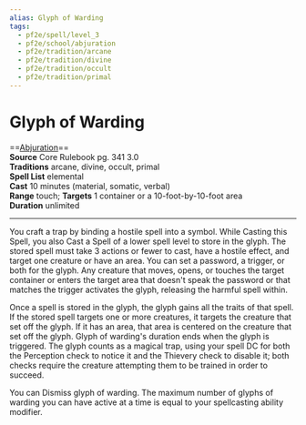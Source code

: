 ```yaml
---
alias: Glyph of Warding
tags:
  - pf2e/spell/level_3
  - pf2e/school/abjuration
  - pf2e/tradition/arcane
  - pf2e/tradition/divine
  - pf2e/tradition/occult
  - pf2e/tradition/primal
---
```


# Glyph of Warding

==[Abjuration](../../../Traits/Abjuration.md)==  
__Source__ Core Rulebook pg. 341 3.0  
**Traditions** arcane, divine, occult, primal  
**Spell List** elemental  
**Cast** 10 minutes (material, somatic, verbal)  
**Range** touch; **Targets** 1 container or a 10-foot-by-10-foot area  
**Duration** unlimited

---

You craft a trap by binding a hostile spell into a symbol. While Casting this Spell, you also Cast a Spell of a lower spell level to store in the glyph. The stored spell must take 3 actions or fewer to cast, have a hostile effect, and target one creature or have an area. You can set a password, a trigger, or both for the glyph. Any creature that moves, opens, or touches the target container or enters the target area that doesn't speak the password or that matches the trigger activates the glyph, releasing the harmful spell within.

Once a spell is stored in the glyph, the glyph gains all the traits of that spell. If the stored spell targets one or more creatures, it targets the creature that set off the glyph. If it has an area, that area is centered on the creature that set off the glyph. Glyph of warding's duration ends when the glyph is triggered. The glyph counts as a magical trap, using your spell DC for both the Perception check to notice it and the Thievery check to disable it; both checks require the creature attempting them to be trained in order to succeed.

You can Dismiss glyph of warding. The maximum number of glyphs of warding you can have active at a time is equal to your spellcasting ability modifier.
